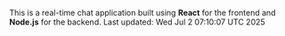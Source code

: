 This is a real-time chat application built using **React** for the frontend and **Node.js** for the backend.
Last updated: Wed Jul  2 07:10:07 UTC 2025
